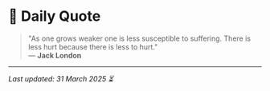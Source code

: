 # 📜 Daily Quote

> "As one grows weaker one is less susceptible to suffering. There is less hurt because there is less to hurt."  
> — **Jack London**

---

_Last updated: 31 March 2025 ⏳_
